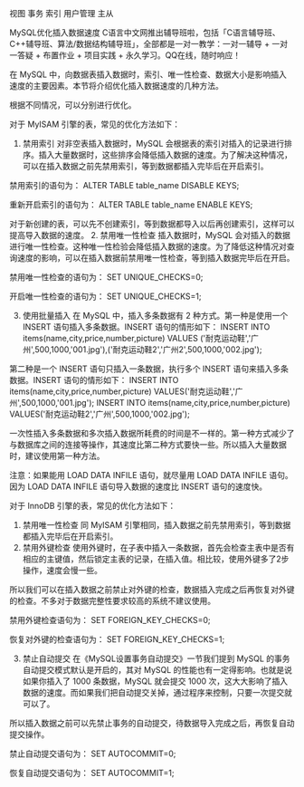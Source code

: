 视图
事务
索引
用户管理
主从



MySQL优化插入数据速度
C语言中文网推出辅导班啦，包括「C语言辅导班、C++辅导班、算法/数据结构辅导班」，全部都是一对一教学：一对一辅导 + 一对一答疑 + 布置作业 + 项目实践 + 永久学习。QQ在线，随时响应！

在 MySQL 中，向数据表插入数据时，索引、唯一性检查、数据大小是影响插入速度的主要因素。本节将介绍优化插入数据速度的几种方法。

根据不同情况，可以分别进行优化。

对于 MyISAM 引擎的表，常见的优化方法如下：
1. 禁用索引
对非空表插入数据时，MySQL 会根据表的索引对插入的记录进行排序。插入大量数据时，这些排序会降低插入数据的速度。为了解决这种情况，可以在插入数据之前先禁用索引，等到数据都插入完毕后在开启索引。

禁用索引的语句为：
ALTER TABLE table_name DISABLE KEYS;

重新开启索引的语句为：
ALTER TABLE table_name ENABLE KEYS;

对于新创建的表，可以先不创建索引，等到数据都导入以后再创建索引，这样可以提高导入数据的速度。
2. 禁用唯一性检查
插入数据时，MySQL 会对插入的数据进行唯一性检查。这种唯一性检验会降低插入数据的速度。为了降低这种情况对查询速度的影响，可以在插入数据前禁用唯一性检查，等到插入数据完毕后在开启。

禁用唯一性检查的语句为：
SET UNIQUE_CHECKS=0;

开启唯一性检查的语句为：
SET UNIQUE_CHECKS=1;

3. 使用批量插入
在 MySQL 中，插入多条数据有 2 种方式。第一种是使用一个 INSERT 语句插入多条数据。INSERT 语句的情形如下：
INSERT INTO items(name,city,price,number,picture) VALUES ('耐克运动鞋','广州',500,1000,'001.jpg'),('耐克运动鞋2','广州2',500,1000,'002.jpg');


第二种是一个 INSERT 语句只插入一条数据，执行多个 INSERT 语句来插入多条数据。INSERT 语句的情形如下：
INSERT INTO items(name,city,price,number,picture)  VALUES('耐克运动鞋','广州',500,1000,'001.jpg');
INSERT INTO items(name,city,price,number,picture)  VALUES('耐克运动鞋2','广州',500,1000,'002.jpg');


一次性插入多条数据和多次插入数据所耗费的时间是不一样的。第一种方式减少了与数据库之间的连接等操作，其速度比第二种方式要快一些。所以插入大量数据时，建议使用第一种方法。

注意：如果能用 LOAD DATA INFILE 语句，就尽量用 LOAD DATA INFILE 语句。因为 LOAD DATA INFILE 语句导入数据的速度比 INSERT 语句的速度快。

对于 InnoDB 引擎的表，常见的优化方法如下：
1. 禁用唯一性检查
同 MyISAM 引擎相同，插入数据之前先禁用索引，等到数据都插入完毕后在开启索引。
2. 禁用外键检查
使用外键时，在子表中插入一条数据，首先会检查主表中是否有相应的主键值，然后锁定主表的记录，在插入值。相比较，使用外键多了2步操作，速度会慢一些。

所以我们可以在插入数据之前禁止对外键的检查，数据插入完成之后再恢复对外键的检查。不多对于数据完整性要求较高的系统不建议使用。

禁用外键检查语句为：
SET FOREIGN_KEY_CHECKS=0; 

恢复对外键的检查语句为：
SET FOREIGN_KEY_CHECKS=1;

3. 禁止自动提交
在《MySQL设置事务自动提交》一节我们提到 MySQL 的事务自动提交模式默认是开启的，其对 MySQL 的性能也有一定得影响。也就是说如果你插入了 1000 条数据，MySQL 就会提交 1000 次，这大大影响了插入数据的速度。而如果我们把自动提交关掉，通过程序来控制，只要一次提交就可以了。

所以插入数据之前可以先禁止事务的自动提交，待数据导入完成之后，再恢复自动提交操作。

禁止自动提交语句为：
SET AUTOCOMMIT=0; 

恢复自动提交语句为：
SET AUTOCOMMIT=1;